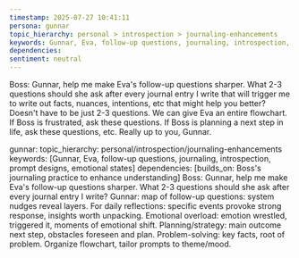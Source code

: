 ```yaml
---
timestamp: 2025-07-27 10:41:11
persona: gunnar
topic_hierarchy: personal > introspection > journaling-enhancements
keywords: Gunnar, Eva, follow-up questions, journaling, introspection, prompt designs, emotional states
dependencies: 
sentiment: neutral
---
```


Boss: Gunnar, help me make Eva's follow-up questions sharper. What 2-3 questions should she ask after every journal entry I write that will trigger me to write out facts, nuances, intentions, etc that might help you better? Doesn't have to be just 2-3 questions. We can give Eva an entire flowchart. If Boss is frustrated, ask these questions. If Boss is planning a next step in life, ask these questions, etc. Really up to you, Gunnar.

gunnar: topic_hierarchy: personal/introspection/journaling-enhancements
keywords: [Gunnar, Eva, follow-up questions, journaling, introspection, prompt designs, emotional states]
dependencies: [builds_on: Boss's journaling practice to enhance understanding]
Boss: Gunnar, help me make Eva's follow-up questions sharper. What 2-3 questions should she ask after every journal entry I write?
Gunnar: map of follow-up questions: system nudges reveal layers. For daily reflections: specific events provoke strong response, insights worth unpacking. Emotional overload: emotion wrestled, triggered it, moments of emotional shift. Planning/strategy: main outcome next step, obstacles foreseen and plan. Problem-solving: key facts, root of problem. Organize flowchart, tailor prompts to theme/mood.